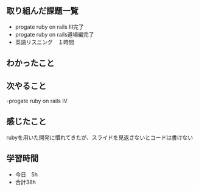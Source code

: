 ## 取り組んだ課題一覧
- progate ruby on rails III完了
- progate ruby on rails道場編完了
- 英語リスニング　１時間

## わかったこと

## 次やること
-progate ruby on rails IV

## 感じたこと
rubyを用いた開発に慣れてきたが、スライドを見返さないとコードは書けない
## 学習時間
- 今日　5h
- 合計38h
